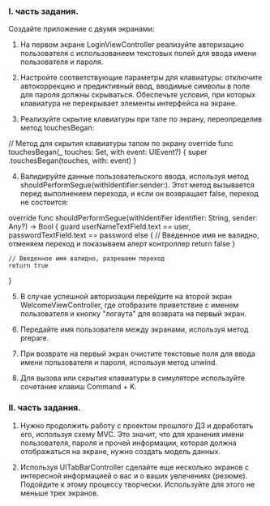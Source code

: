 ### I. часть задания.

Создайте приложение с двумя экранами:

1. На первом экране LoginViewController реализуйте авторизацию пользователя с использованием текстовых полей для ввода имени пользователя и пароля.

2. Настройте соответствующие параметры для клавиатуры: отключите автокоррекцию и предиктивный ввод, вводимые символы в поле для пароля должны скрываться. Обеспечьте условия, при которых клавиатура не перекрывает элементы интерфейса на экране.

3. Реализуйте скрытие клавиатуры при тапе по экрану, переопределив метод touchesBegan:

// Метод для скрытия клавиатуры тапом по экрану
override func touchesBegan(_ touches: Set, with event: UIEvent?) {
    super .touchesBegan(touches, with: event)
}

4. Валидируйте данные пользовательского ввода, используя метод shouldPerformSegue(withIdentifier:sender:). Этот метод вызывается перед выполнением перехода, и если он возвращает false, переход не состоится:

override func shouldPerformSegue(withIdentifier identifier: String, sender: Any?) -> Bool {
    guard userNameTextField.text == user, passwordTextField.text == password else {
        // Введенное имя не валидно, отменяем переход и показываем алерт контроллер
        return false
    }
    
    // Введенное имя валидно, разрешаем переход
    return true
}

5. В случае успешной авторизации перейдите на второй экран WelcomeViewController, где отобразите приветствие с именем пользователя и кнопку "логаута" для возврата на первый экран.

6. Передайте имя пользователя между экранами, используя метод prepare.

7. При возврате на первый экран очистите текстовые поля для ввода имени пользователя и пароля, используя метод unwind.

8. Для вызова или скрытия клавиатуры в симуляторе используйте сочетание клавиш Command + K.


### II. часть задания.

1. Нужно продолжить работу с проектом прошлого ДЗ и доработать его, используя схему MVC. Это значит, что для хранения имени пользователя, пароля и прочей информации, которая должна отображаться на экране, нужно создать модель данных.

2. Используя UITabBarController сделайте еще несколько экранов с интересной информацией о вас и о ваших увлечениях (резюме). Подойдите к этому процессу творчески. Используйте для этого не меньше трех экранов.
